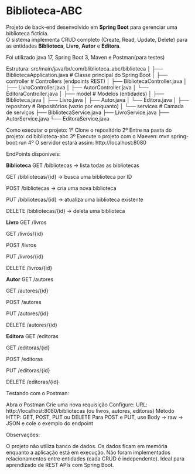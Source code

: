 # Biblioteca-ABC


Projeto de back-end desenvolvido em **Spring Boot** para gerenciar uma biblioteca fictícia.  
O sistema implementa CRUD completo (Create, Read, Update, Delete) para as entidades **Biblioteca**, **Livro**, **Autor** e **Editora**.

Foi utilizado java 17, Spring Boot 3, Maven e Postman(para testes)


Estrutura:
src/main/java/br/com/bliblioteca_abc/biblioteca
│
├── BibliotecaApplication.java # Classe principal do Spring Boot
│
├── controller # Controllers (endpoints REST)
│ ├── BibliotecaController.java
│ ├── LivroController.java
│ ├── AutorController.java
│ └── EditoraController.java
│
├── model # Modelos (entidades)
│ ├── Biblioteca.java
│ ├── Livro.java
│ ├── Autor.java
│ └── Editora.java
│
├── repository # Repositórios (vazio por enquanto)
│
└── services # Camada de serviços
├── BibliotecaService.java
├── LivroService.java
├── AutorService.java
└── EditoraService.java


Como executar o projeto:
1º Clone o repositório
2º Entre na pasta do projeto: cd biblioteca-abc
3º Execute o projeto com o Maeven: mvn spring-boot:run
4º O servidor estará assim: http://localhost:8080


EndPoints disponíveis:

**Biblioteca**
GET /bibliotecas → lista todas as bibliotecas

GET /bibliotecas/{id} → busca uma biblioteca por ID

POST /bibliotecas → cria uma nova biblioteca

PUT /bibliotecas/{id} → atualiza uma biblioteca existente

DELETE /bibliotecas/{id} → deleta uma biblioteca

**Livro**
GET /livros

GET /livros/{id}

POST /livros

PUT /livros/{id}

DELETE /livros/{id}

**Autor**
GET /autores

GET /autores/{id}

POST /autores

PUT /autores/{id}

DELETE /autores/{id}

**Editora**
GET /editoras

GET /editoras/{id}

POST /editoras

PUT /editoras/{id}

DELETE /editoras/{id}


Testando com o Postman:

Abra o Postman
Crie uma nova requisição
Configure:
URL: http://localhost:8080/bibliotecas (ou livros, autores, editoras)
Método HTTP: GET, POST, PUT ou DELETE
Para POST e PUT, use Body → raw → JSON e cole o exemplo do endpoint


Observações:

O projeto não utiliza banco de dados. Os dados ficam em memória enquanto a aplicação está em execução.
Não foram implementados relacionamentos entre entidades (cada CRUD é independente).
Ideal para aprendizado de REST APIs com Spring Boot.
